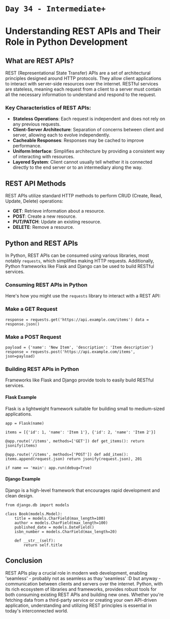 # `Day 34 - Intermediate+`

# Understanding REST APIs and Their Role in Python Development

## What are REST APIs?

REST (Representational State Transfer) APIs are a set of architectural principles designed around HTTP protocols. They allow client applications to interact with server-side resources over the internet. RESTful services are stateless, meaning each request from a client to a server must contain all the necessary information to understand and respond to the request.

### Key Characteristics of REST APIs:

- **Stateless Operations**: Each request is independent and does not rely on any previous requests.
- **Client-Server Architecture**: Separation of concerns between client and server, allowing each to evolve independently.
- **Cacheable Responses**: Responses may be cached to improve performance.
- **Uniform Interface**: Simplifies architecture by providing a consistent way of interacting with resources.
- **Layered System**: Client cannot usually tell whether it is connected directly to the end server or to an intermediary along the way.

## REST API Methods

REST APIs utilize standard HTTP methods to perform CRUD (Create, Read, Update, Delete) operations:

- **GET**: Retrieve information about a resource.
- **POST**: Create a new resource.
- **PUT/PATCH**: Update an existing resource.
- **DELETE**: Remove a resource.

## Python and REST APIs

In Python, REST APIs can be consumed using various libraries, most notably `requests`, which simplifies making HTTP requests. Additionally, Python frameworks like Flask and Django can be used to build RESTful services.

### Consuming REST APIs in Python

Here's how you might use the `requests` library to interact with a REST API:

### Make a GET Request

```
response = requests.get('https://api.example.com/items') data = response.json()
```

### Make a POST Request
```
payload = {'name': 'New Item', 'description': 'Item description'} response = requests.post('https://api.example.com/items', json=payload)
```


### Building REST APIs in Python

Frameworks like Flask and Django provide tools to easily build RESTful services.

#### Flask Example

Flask is a lightweight framework suitable for building small to medium-sized applications.

```
app = Flask(name)

items = [{'id': 1, 'name': 'Item 1'}, {'id': 2, 'name': 'Item 2'}]

@app.route('/items', methods=['GET']) def get_items(): return jsonify(items)

@app.route('/items', methods=['POST']) def add_item(): items.append(request.json) return jsonify(request.json), 201

if name == 'main': app.run(debug=True)
```


#### Django Example

Django is a high-level framework that encourages rapid development and clean design.

```
from django.db import models

class Book(models.Model):
    title = models.CharField(max_length=100)
    author = models.CharField(max_length=100)
    published_date = models.DateField()
    isbn_number = models.CharField(max_length=20)

    def __str__(self):
        return self.title

```


## Conclusion

REST APIs play a crucial role in modern web development, enabling 'seamless' - probably not as seamless as thay 'seamless' :D but anyway - communication between clients and servers over the internet. Python, with its rich ecosystem of libraries and frameworks, provides robust tools for both consuming existing REST APIs and building new ones. Whether you're fetching data from a third-party service or creating your own API-driven application, understanding and utilizing REST principles is essential in today's interconnected world.

